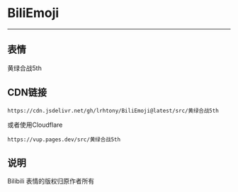 # BiliEmoji
---
## 表情
黄绿合战5th
## CDN链接
```
https://cdn.jsdelivr.net/gh/lrhtony/BiliEmoji@latest/src/黄绿合战5th
```
或者使用Cloudflare
```
https://vup.pages.dev/src/黄绿合战5th
```
## 说明
Bilibili 表情的版权归原作者所有
